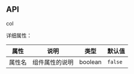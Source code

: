 ## API

col


详细属性：

| 属性 | 说明 | 类型 | 默认值 |
| --- | --- | --- | --- |
| 属性名 | 组件属性的说明 | boolean | `false` |
